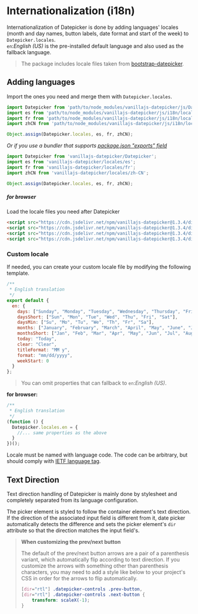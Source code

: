 # Internationalization (i18n)

Internationalization of Datepicker is done by adding languages' locales (month and day names, button labels, date format and start of the week) to `Datepicker.locales`.  
`en`:_English (US)_ is the pre-installed default language and also used as the fallback language.

> The package includes locale files taken from [bootstrap-datepicker](https://github.com/uxsolutions/bootstrap-datepicker).

## Adding languages

Import the ones you need and merge them with `Datepicker.locales`.

```javascript
import Datepicker from 'path/to/node_modules/vanillajs-datepicker/js/Datepicker.js';
import es from 'path/to/node_modules/vanillajs-datepicker/js/i18n/locales/es.js';
import fr from 'path/to/node_modules/vanillajs-datepicker/js/i18n/locales/fr.js';
import zhCN from 'path/to/node_modules/vanillajs-datepicker/js/i18n/locales/zh-CN.js';

Object.assign(Datepicker.locales, es, fr, zhCN);
```

_Or if you use a bundler that supports [package.json "exports" field](https://nodejs.org/api/packages.html#packages_package_entry_points)_

```javascript
import Datepicker from 'vanillajs-datepicker/Datepicker';
import es from 'vanillajs-datepicker/locales/es';
import fr from 'vanillajs-datepicker/locales/fr';
import zhCN from 'vanillajs-datepicker/locales/zh-CN';

Object.assign(Datepicker.locales, es, fr, zhCN);
```

##### for browser

Load the locale files you need after Datepicker

```html
<script src="https://cdn.jsdelivr.net/npm/vanillajs-datepicker@1.3.4/dist/js/datepicker-full.min.js"></script>
<script src="https://cdn.jsdelivr.net/npm/vanillajs-datepicker@1.3.4/dist/js/locales/es.js"></script>
<script src="https://cdn.jsdelivr.net/npm/vanillajs-datepicker@1.3.4/dist/js/locales/fr.js"></script>
<script src="https://cdn.jsdelivr.net/npm/vanillajs-datepicker@1.3.4/dist/js/locales/zh-CN.js"></script>
```

### Custom locale

If needed, you can create your custom locale file by modifying the following template.

```javascript
/**
 * English translation
 */
export default {
  en: {
    days: ["Sunday", "Monday", "Tuesday", "Wednesday", "Thursday", "Friday", "Saturday"],
    daysShort: ["Sun", "Mon", "Tue", "Wed", "Thu", "Fri", "Sat"],
    daysMin: ["Su", "Mo", "Tu", "We", "Th", "Fr", "Sa"],
    months: ["January", "February", "March", "April", "May", "June", "July", "August", "September", "October", "November", "December"],
    monthsShort: ["Jan", "Feb", "Mar", "Apr", "May", "Jun", "Jul", "Aug", "Sep", "Oct", "Nov", "Dec"],
    today: "Today",
    clear: "Clear",
    titleFormat: "MM y",
    format: "mm/dd/yyyy",
    weekStart: 0
  }
};
```
> You can omit properties that can fallback to `en`:_English (US)_.
  
**for browser:**
```javascript
/**
 * English translation
 */
(function () {
  Datepicker.locales.en = {
    //... same properties as the above 
  }
})();
```


Locale must be named with language code. The code can be arbitrary, but should comply with [IETF language tag](https://en.wikipedia.org/wiki/IETF_language_tag).


## Text Direction

Text direction handling of Datepicker is mainly done by stylesheet and completely separated from its language configuration.

The picker element is styled to follow the container element's text direction. If the direction of the associated input field is different from it, date picker automatically detects the difference and sets the picker element's `dir` attribute so that the direction matches the input field's.

> **When customizing the prev/next button**  
>
> The default of the prev/next button arrows are a pair of a parenthesis variant, which automatically flip according to text direction. If you customize the arrows with something other than parenthesis characters, you may need to add a style like below to your project's CSS in order for the arrows to flip automatically.
>
> ```css
> [dir="rtl"] .datepicker-controls .prev-button,
> [dir="rtl"] .datepicker-controls .next-button {
>     transform: scaleX(-1);
> }
>```
